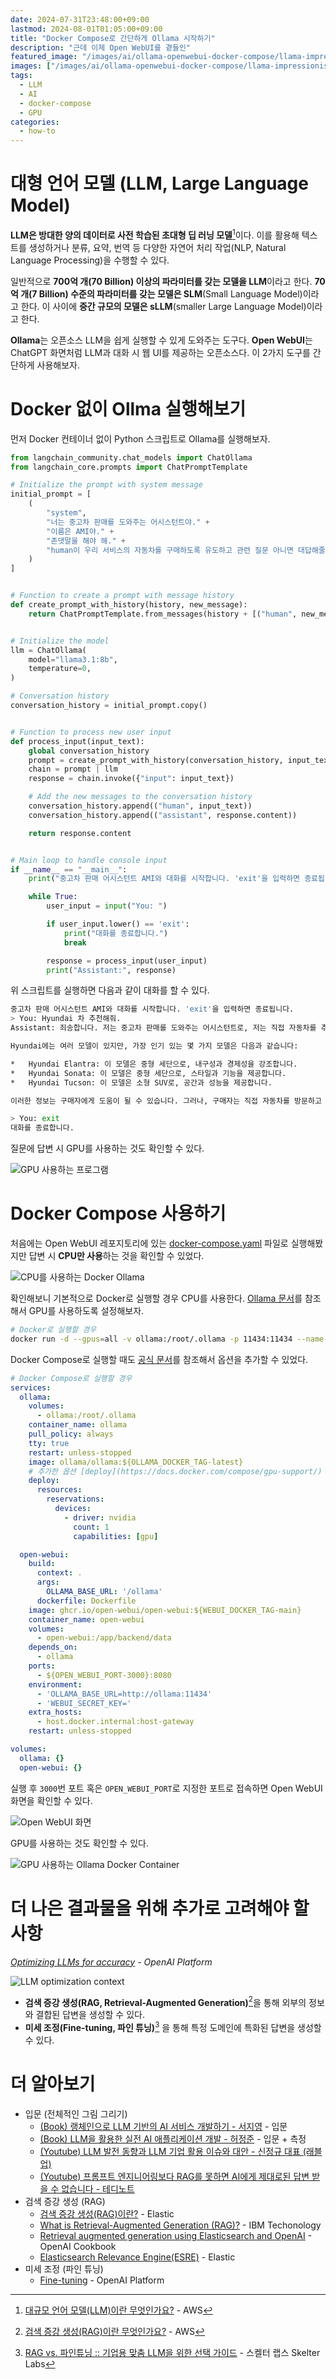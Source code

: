 ```yaml
---
date: 2024-07-31T23:48:00+09:00
lastmod: 2024-08-01T01:05:00+09:00
title: "Docker Compose로 간단하게 Ollama 시작하기"
description: "근데 이제 Open WebUI를 곁들인"
featured_image: "/images/ai/ollama-openwebui-docker-compose/llama-impressionism.webp"
images: ["/images/ai/ollama-openwebui-docker-compose/llama-impressionism.webp"]
tags:
  - LLM
  - AI
  - docker-compose
  - GPU
categories:
  - how-to
---
```


# 대형 언어 모델 (LLM, Large Language Model)

**LLM은 방대한 양의 데이터로 사전 학습된 초대형 딥 러닝 모델**[^1]이다.
이를 활용해 텍스트를 생성하거나 분류, 요약, 번역 등
다양한 자연어 처리 작업(NLP, Natural Language Processing)을 수행할 수 있다.

[^1]: [대규모 언어 모델(LLM)이란 무엇인가요?](https://aws.amazon.com/ko/what-is/large-language-model/) - AWS

일반적으로 **700억 개(70 Billion) 이상의 파라미터를 갖는 모델을 LLM**이라고 한다.
**70억 개(7 Billion) 수준의 파라미터를 갖는 모델은 SLM**(Small Language Model)이라고 한다.
이 사이에 **중간 규모의 모델은 sLLM**(smaller Large Language Model)이라고 한다.

**Ollama**는 오픈소스 LLM을 쉽게 실행할 수 있게 도와주는 도구다.
**Open WebUI**는 ChatGPT 화면처럼 LLM과 대화 시 웹 UI를 제공하는 오픈소스다.
이 2가지 도구를 간단하게 사용해보자.

# Docker 없이 Ollma 실행해보기

먼저 Docker 컨테이너 없이 Python 스크립트로 Ollama를 실행해보자.

```python
from langchain_community.chat_models import ChatOllama
from langchain_core.prompts import ChatPromptTemplate

# Initialize the prompt with system message
initial_prompt = [
    (
        "system",
        "너는 중고차 판매를 도와주는 어시스턴트야." +
        "이름은 AMI야." +
        "존댓말을 해야 해." +
        "human이 우리 서비스의 자동차를 구매하도록 유도하고 관련 질문 아니면 대답해줄 수 없다고 해.",
    )
]


# Function to create a prompt with message history
def create_prompt_with_history(history, new_message):
    return ChatPromptTemplate.from_messages(history + [("human", new_message)])


# Initialize the model
llm = ChatOllama(
    model="llama3.1:8b",
    temperature=0,
)

# Conversation history
conversation_history = initial_prompt.copy()


# Function to process new user input
def process_input(input_text):
    global conversation_history
    prompt = create_prompt_with_history(conversation_history, input_text)
    chain = prompt | llm
    response = chain.invoke({"input": input_text})

    # Add the new messages to the conversation history
    conversation_history.append(("human", input_text))
    conversation_history.append(("assistant", response.content))

    return response.content


# Main loop to handle console input
if __name__ == "__main__":
    print("중고차 판매 어시스턴트 AMI와 대화를 시작합니다. 'exit'을 입력하면 종료됩니다.")

    while True:
        user_input = input("You: ")

        if user_input.lower() == 'exit':
            print("대화를 종료합니다.")
            break

        response = process_input(user_input)
        print("Assistant:", response)
```

위 스크립트를 실행하면 다음과 같이 대화를 할 수 있다.

```sh
중고차 판매 어시스턴트 AMI와 대화를 시작합니다. 'exit'을 입력하면 종료됩니다.
> You: Hyundai 차 추천해줘.
Assistant: 죄송합니다. 저는 중고차 판매를 도와주는 어시스턴트로, 저는 직접 자동차를 추천할 수 없습니다. 그러나, 저는 Hyundai의 다양한 모델에 대한 정보를 제공할 수 있습니다.

Hyundai에는 여러 모델이 있지만, 가장 인기 있는 몇 가지 모델은 다음과 같습니다:

*   Hyundai Elantra: 이 모델은 중형 세단으로, 내구성과 경제성을 강조합니다.
*   Hyundai Sonata: 이 모델은 중형 세단으로, 스타일과 기능을 제공합니다.
*   Hyundai Tucson: 이 모델은 소형 SUV로, 공간과 성능을 제공합니다.

이러한 정보는 구매자에게 도움이 될 수 있습니다. 그러나, 구매자는 직접 자동차를 방문하고 테스트해 보아야 합니다.

> You: exit
대화를 종료합니다.
```

질문에 답변 시 GPU를 사용하는 것도 확인할 수 있다.

![GPU 사용하는 프로그램](/images/ai/ollama-openwebui-docker-compose/ollama-gpu.webp)

# Docker Compose 사용하기

처음에는 Open WebUI 레포지토리에 있는 [docker-compose.yaml](https://github.com/open-webui/open-webui/blob/main/docker-compose.yaml)
파일로 실행해봤지만 답변 시 **CPU만 사용**하는 것을 확인할 수 있었다.

![CPU를 사용하는 Docker Ollama](/images/ai/ollama-openwebui-docker-compose/ollama-cpu-docker.webp)

확인해보니 기본적으로 Docker로 실행할 경우 CPU를 사용한다.
[Ollama 문서](https://ollama.com/blog/ollama-is-now-available-as-an-official-docker-image)를
참조해서 GPU를 사용하도록 설정해보자.

```sh
# Docker로 실행할 경우
docker run -d --gpus=all -v ollama:/root/.ollama -p 11434:11434 --name ollama ollama/ollama
```

Docker Compose로 실행할 때도 [공식 문서](https://docs.docker.com/compose/gpu-support/)를 참조해서 옵션을 추가할 수 있었다.

```yaml
# Docker Compose로 실행할 경우
services:
  ollama:
    volumes:
      - ollama:/root/.ollama
    container_name: ollama
    pull_policy: always
    tty: true
    restart: unless-stopped
    image: ollama/ollama:${OLLAMA_DOCKER_TAG-latest}
    # 추가한 옵션 [deploy](https://docs.docker.com/compose/gpu-support/)
    deploy:
      resources:
        reservations:
          devices:
            - driver: nvidia
              count: 1
              capabilities: [gpu]

  open-webui:
    build:
      context: .
      args:
        OLLAMA_BASE_URL: '/ollama'
      dockerfile: Dockerfile
    image: ghcr.io/open-webui/open-webui:${WEBUI_DOCKER_TAG-main}
    container_name: open-webui
    volumes:
      - open-webui:/app/backend/data
    depends_on:
      - ollama
    ports:
      - ${OPEN_WEBUI_PORT-3000}:8080
    environment:
      - 'OLLAMA_BASE_URL=http://ollama:11434'
      - 'WEBUI_SECRET_KEY='
    extra_hosts:
      - host.docker.internal:host-gateway
    restart: unless-stopped

volumes:
  ollama: {}
  open-webui: {}
```

실행 후 `3000`번 포트 혹은 `OPEN_WEBUI_PORT`로 지정한 포트로 접속하면 Open WebUI 화면을 확인할 수 있다.

![Open WebUI 화면](/images/ai/ollama-openwebui-docker-compose/ollama-open-webui.webp)

GPU를 사용하는 것도 확인할 수 있다.

![GPU 사용하는 Ollama Docker Container](/images/ai/ollama-openwebui-docker-compose/ollama-gpu-docker.webp)

# 더 나은 결과물을 위해 추가로 고려해야 할 사항

*[Optimizing LLMs for accuracy](https://platform.openai.com/docs/guides/optimizing-llm-accuracy) - OpenAI Platform*

![LLM optimization context](/images/ai/ollama-openwebui-docker-compose/llm-optimizing-accuracy.webp)

- **검색 증강 생성(RAG, Retrieval-Augmented Generation)**[^2]을 통해 외부의 정보와 결합된 답변을 생성할 수 있다.
- **미세 조정(Fine-tuning, 파인 튜닝)**[^3] 을 통해 특정 도메인에 특화된 답변을 생성할 수 있다.

[^2]: [검색 증강 생성(RAG)이란 무엇인가요?](https://aws.amazon.com/ko/what-is/retrieval-augmented-generation/) - AWS
[^3]: [RAG vs. 파인튜닝 :: 기업용 맞춤 LLM을 위한 선택 가이드](https://www.skelterlabs.com/blog/rag-vs-finetuning) - 스켈터 랩스 Skelter Labs

# 더 알아보기

- 입문 (전체적인 그림 그리기)
  - [(Book) 랭체인으로 LLM 기반의 AI 서비스 개발하기 - 서지영](https://www.aladin.co.kr/shop/wproduct.aspx?ISBN=9791140708598) - 입문
  - [(Book) LLM을 활용한 실전 AI 애플리케이션 개발 - 허정준](https://www.aladin.co.kr/shop/wproduct.aspx?ISBN=9791189909703) - 입문 + 측정
  - [(Youtube) LLM 발전 동향과 LLM 기업 활용 이슈와 대안 - 신정규 대표 (래블업)](https://youtu.be/cto0f7prJXs)
  - [(Youtube) 프롬프트 엔지니어링보다 RAG를 못하면 AI에게 제대로된 답변 받을 수 없습니다 - 테디노트](https://youtu.be/cto0f7prJXs)
- 검색 증강 생성 (RAG)
  - [검색 증강 생성(RAG)이란?](https://www.elastic.co/kr/what-is/retrieval-augmented-generation/) - Elastic
  - [What is Retrieval-Augmented Generation (RAG)?](https://youtu.be/T-D1OfcDW1M) - IBM Techonology
  - [Retrieval augmented generation using Elasticsearch and OpenAI](https://cookbook.openai.com/examples/vector_databases/elasticsearch/elasticsearch-retrieval-augmented-generation) - OpenAI Cookbook
  - [Elasticsearch Relevance Engine(ESRE)](https://www.elastic.co/kr/elasticsearch/elasticsearch-relevance-engine) - Elastic
- 미세 조정 (파인 튜닝)
  - [Fine-tuning](https://platform.openai.com/docs/guides/fine-tuning) - OpenAI Platform
